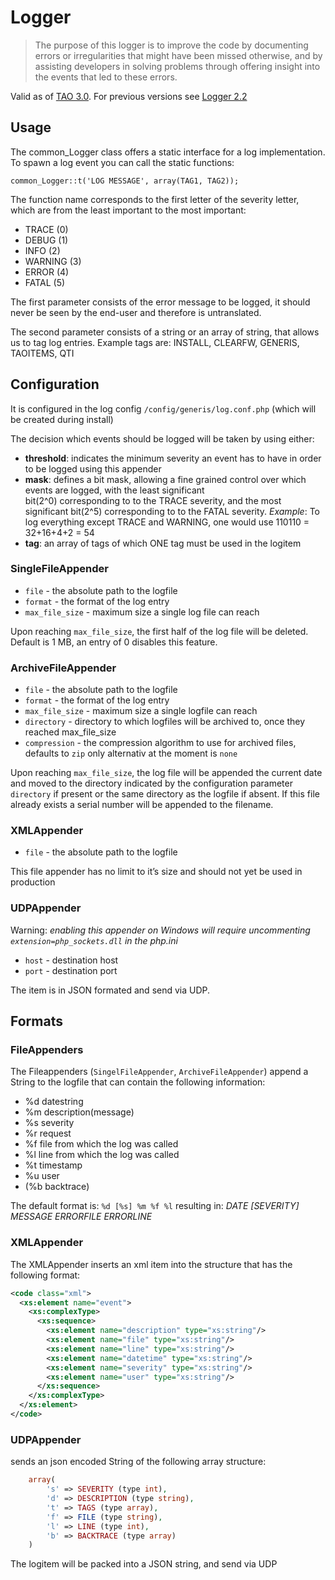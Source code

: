 <!--
parent: 'Documentation for core components'
created_at: '2011-12-09 18:22:35'
authors:
    - 'Joel Bout'
tags:
    - 'Documentation for core components'
-->

# Logger

> The purpose of this logger is to improve the code by documenting errors or irregularities that might have been missed otherwise, and by assisting developers in solving problems through offering insight into the events that led
to these errors.

Valid as of [TAO 3.0](/articles/tag/tao-30). For previous versions see [Logger 2.2](../logger/logger-2-2.md)

## Usage

The common_Logger class offers a static interface for a log implementation. To spawn a log event you can call the static functions:

    common_Logger::t('LOG MESSAGE', array(TAG1, TAG2));

The function name corresponds to the first letter of the severity letter, which are from the least important to the most important:

-   TRACE (0)
-   DEBUG (1)
-   INFO (2)
-   WARNING (3)
-   ERROR (4)
-   FATAL (5)

The first parameter consists of the error message to be logged, it should never be seen by the end-user and therefore is untranslated.

The second parameter consists of a string or an array of string, that allows us to tag log entries. Example tags are: INSTALL, CLEARFW, GENERIS, TAOITEMS, QTI

## Configuration

It is configured in the log config `/config/generis/log.conf.php` (which will be created during install)

The decision which events should be logged will be taken by using either:

-   **threshold**: indicates the minimum severity an event has to have in order to be logged using this appender
-   **mask**: defines a bit mask, allowing a fine grained control over which events are logged, with the least significant\
    bit(2\^0) corresponding to to the TRACE severity, and the most significant bit(2\^5) corresponding to to the FATAL severity.
    *Example*: To log everything except TRACE and WARNING, one would use 110110 = 32+16+4+2 = 54
-   **tag**: an array of tags of which ONE tag must be used in the logitem

### SingleFileAppender

- `file` - the absolute path to the logfile
- `format` - the format of the log entry
- `max_file_size` - maximum size a single log file can reach

Upon reaching `max_file_size`, the first half of the log file will be deleted. Default is 1 MB, an entry of 0 disables this feature.

### ArchiveFileAppender

- `file` - the absolute path to the logfile
- `format` - the format of the log entry
- `max_file_size` - maximum size a single logfile can reach
- `directory` - directory to which logfiles will be archived to, once they reached max_file_size
- `compression` - the compression algorithm to use for archived files, defaults to `zip` only alternativ at the moment is `none`

Upon reaching `max_file_size`, the log file will be appended the current date and moved to the directory indicated by
the configuration parameter `directory` if present or the same directory as the logfile if absent. If this file already exists
a serial number will be appended to the filename.

### XMLAppender

- `file` - the absolute path to the logfile

This file appender has no limit to it’s size and should not yet be used in production

### UDPAppender

Warning: *enabling this appender on Windows will require uncommenting `extension=php_sockets.dll` in the php.ini*

- `host` - destination host
- `port` - destination port

The item is in JSON formated and send via UDP.


## Formats

### FileAppenders

The Fileappenders (`SingelFileAppender`, `ArchiveFileAppender`) append a String to the logfile that can contain the following information:

- %d datestring
- %m description(message)
- %s severity
- %r request
- %f file from which the log was called
- %l line from which the log was called
- %t timestamp
- %u user
- (%b backtrace)

The default format is: `%d [%s] %m %f %l`
resulting in: *DATE [SEVERITY] MESSAGE ERRORFILE ERRORLINE*

### XMLAppender

The XMLAppender inserts an xml item into the structure that has the following format:

```xml
<code class="xml">
  <xs:element name="event">
    <xs:complexType>
      <xs:sequence>
        <xs:element name="description" type="xs:string"/>
        <xs:element name="file" type="xs:string"/>
        <xs:element name="line" type="xs:string"/>
        <xs:element name="datetime" type="xs:string"/>
        <xs:element name="severity" type="xs:string"/>
        <xs:element name="user" type="xs:string"/>
      </xs:sequence>
    </xs:complexType>
  </xs:element>
</code>
```

### UDPAppender

sends an json encoded String of the following array structure:

```php
    array(
        's' => SEVERITY (type int),
        'd' => DESCRIPTION (type string),
        't' => TAGS (type array),
        'f' => FILE (type string),
        'l' => LINE (type int),
        'b' => BACKTRACE (type array)
    )
```

The logitem will be packed into a JSON string, and send via UDP


